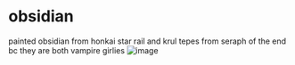 # obsidian

painted obsidian from honkai star rail and krul tepes from seraph of the end bc they are both vampire girlies 
![image](https://github.com/user-attachments/assets/21e49607-b1f0-4ca5-a38a-3935b5560bde)
